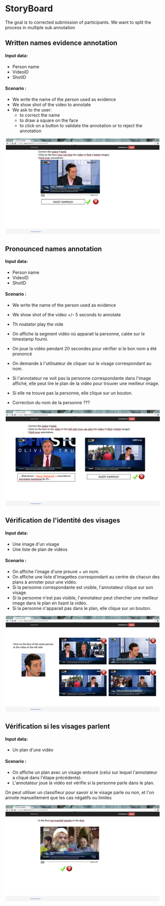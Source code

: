 # StoryBoard

The goal is to corrected submission of participants. We want to split the process in multiple sub annotation

## Written names evidence annotation

#### Input data: 
 - Person name
 - VideoID 
 - ShotID
 
#### Scenario :
 - We write the name of the person used as evidence
 - We show shot of the video to annotate
 - We ask to the user:
   * to correct the name
   * to draw a square on the face
   * to click on a button to validate the annotation or to reject the annotation
 
![OCR](OCR.png)


## Pronounced names annotation

#### Input data: 
 - Person name
 - VideoID 
 - ShotID

#### Scenario :
 - We write the name of the person used as evidence
 - We show shot of the video +/- 5 seconds to annotate
 - Th  noatator play the vide



 - On affiche la segment vidéo où apparait la personne, calée sur le timestamp fourni.
 - On joue la vidéo pendant 20 secondes pour vérifier si le bon nom a été prononcé
 - On demande à l'utilisateur de cliquer sur le visage correspondant au nom.
 - Si l'annotateur ne voit pas la personne correspondante dans l'image affiché, elle peut lire le plan de la vidéo pour trouver une meilleur image.
 - Si elle ne trouve pas la personne, elle clique sur un bouton.
 - Correction du nom de la personne ???
 
 ![ASR](ASR.png)

 
## Vérification de l'identité des visages

#### Input data: 
 - Une image d'un visage
 - Une liste de plan de vidéos

#### Scenario :
- On affiche l'image d'une preuve + un nom.
- On affiche une liste d'imagettes correspondant au centre de chacun des plans à annoter pour une vidéo.
- Si la personne correspondante est visible, l'annotateur clique sur son visage.
- Si la personne n'est pas visible, l'annotateur peut chercher une meilleur image dans le plan en lisant la vidéo.
- Si la personne n'apparait pas dans le plan, elle clique sur un bouton.

 ![Face](Face.png)

## Vérification si les visages parlent

#### Input data: 
 - Un plan d'une vidéo

#### Scenario :
- On affiche un plan avec un visage entouré (celui sur lequel l'annotateur a cliqué dans l'étape précédente).
- L'annotateur joue la vidéo est vérifie si la personne parle dans le plan.

On peut utiliser un classifieur pour savoir si le visage parle ou non, et l'on annote manuellement que les cas négatifs ou limites

 ![Speaking_face](Speaking_face.png)
